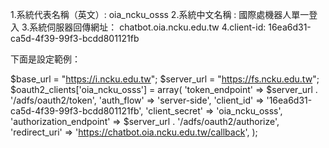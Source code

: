 1.系統代表名稱（英文）:
oia_ncku_osss
2.系統中文名稱 :
國際處機器人單一登入
3.系統伺服器回傳網址：
chatbot.oia.ncku.edu.tw
4.client-id: 16ea6d31-ca5d-4f39-99f3-bcdd801121fb


下面是設定範例：

$base_url = "https://i.ncku.edu.tw";
$server_url = "https://fs.ncku.edu.tw";
$oauth2_clients['oia_ncku_osss'] = array(
    'token_endpoint' => $server_url . '/adfs/oauth2/token',
    'auth_flow' => 'server-side',
    'client_id' => '16ea6d31-ca5d-4f39-99f3-bcdd801121fb',
    'client_secret' => 'oia_ncku_osss',
    'authorization_endpoint' => $server_url . '/adfs/oauth2/authorize',
    'redirect_uri' => 'https://chatbot.oia.ncku.edu.tw/callback',
);